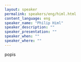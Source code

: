 ```yaml
---
layout: speaker
permalink: speakers/eng/himl.html
content_language: eng
speaker_name: "Philip Himl"
speaker_description: ""
speaker_presentation: ""
speaker_when: ""
speaker_where: ""
---
```


popis

